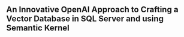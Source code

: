 ## An Innovative OpenAI Approach to Crafting a Vector Database in SQL Server and using Semantic Kernel
